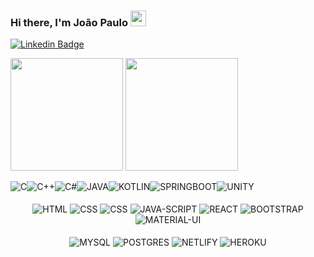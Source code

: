 ### Hi there, I'm João Paulo <img src="https://media.giphy.com/media/hvRJCLFzcasrR4ia7z/giphy.gif" width="25px">

[![Linkedin Badge](https://img.shields.io/badge/-LinkedIn-0e76a8?style=flat-square&logo=Linkedin&logoColor=white)](https://www.linkedin.com/in/joao-paulodev/)


<p>
<img  height="180em" src="https://github-readme-stats.vercel.app/api?username=root-who&show_icons=true&hide_border=true&&count_private=true&include_all_commits=true" />
<img height="180em" src="https://github-readme-stats.vercel.app/api/top-langs/?username=root-who&exclude_repo=KNN-Image-Classification&show_icons=true&hide_border=true&layout=compact&langs_count=8"/>
</p>

<div align="center" style="display: flex; align-itens: center">
<img align="center" alt="C" src="https://img.shields.io/badge/C-00599C?style=for-the-badge&logo=c&logoColor=white"/>
<img align="center" alt="C++" src="https://img.shields.io/badge/C%2B%2B-00599C?style=for-the-badge&logo=c%2B%2B&logoColor=white"/>
<img align="center" alt="C#" src="https://img.shields.io/badge/C%23-239120?style=for-the-badge&logo=c-sharp&logoColor=white"/>
<img align="center" alt="JAVA" src="https://img.shields.io/badge/-Java-007396?style=flat-square&logo=java"/>
<img align="center" alt="KOTLIN" src="https://img.shields.io/badge/Kotlin-0095D5?&style=for-the-badge&logo=kotlin&logoColor=white"/>
<img align="center" alt="SPRINGBOOT" src="https://img.shields.io/badge/-Spring-6DB33F?style=flat-square&logo=spring&logoColor=white"/>
<img align="center" alt="UNITY" src="https://img.shields.io/badge/Unity-100000?style=for-the-badge&logo=unity&logoColor=white"/>
</div>
<br>
<div align="center" >
<img align="center" alt="HTML" src="https://img.shields.io/badge/HTML5-E34F26?style=for-the-badge&logo=html5&logoColor=white"/>
<img align="center" alt="CSS" src="https://img.shields.io/badge/CSS-239120?&style=for-the-badge&logo=css3&logoColor=white"/>
<img align="center" alt="CSS" src="https://img.shields.io/badge/CSS3-1572B6?style=for-the-badge&logo=css3&logoColor=whit"/>
<img align="center" alt="JAVA-SCRIPT" src="https://img.shields.io/badge/JavaScript%20-%23F7DF1E.svg?logo=javascript&logoColor=black"/>
<img align="center" alt="REACT" src="https://img.shields.io/badge/-React%20-%2320232a.svg?&style=flat-square&logo=react&logoColor=%2361DAFB"/>
<img align="center" alt="BOOTSTRAP" src="https://img.shields.io/badge/Bootstrap-563D7C?style=for-the-badge&logo=bootstrap&logoColor=white"/>
<img align="center" alt="MATERIAL-UI" src="https://img.shields.io/badge/Material--UI-0081CB?style=flat-square&logo=material-ui&logoColor=white"/>
</div>
<br>
<div align="center">
<img align="center" alt="MYSQL" src="https://img.shields.io/badge/MySQL-00000F?style=for-the-badge&logo=mysql&logoColor=white"/>
<img align="center" alt="POSTGRES" src="https://img.shields.io/badge/-Postgresql-336791.svg?&style=flat-square&logo=postgresql&logoColor=white"/>
<img align="center" alt="NETLIFY" src="https://img.shields.io/badge/Netlify-00C7B7?style=for-the-badge&logo=netlify&logoColor=white"/>
<img align="center" alt="HEROKU" src="https://img.shields.io/badge/Heroku-430098?style=for-the-badge&logo=heroku&logoColor=white"/>
</div>
